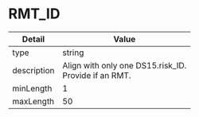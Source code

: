 # RMT_ID
| Detail | Value |
| ------ | ----- |
| type | string |
| description | Align with only one DS15.risk_ID.<br/>Provide if an RMT. |
| minLength | 1 |
| maxLength | 50 |
